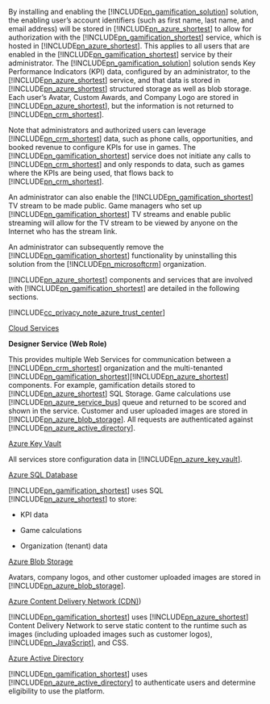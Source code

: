 By installing and enabling the [!INCLUDE[pn_gamification_solution](../../gamification/includes/pn-gamification-solution-md.md)] solution, the enabling user’s account identifiers (such as first name, last name, and email address) will be stored in [!INCLUDE[pn_azure_shortest](../../gamification/includes/pn-azure-shortest-md.md)] to allow for authorization with the [!INCLUDE[pn_gamification_shortest](../Token/pn_gamification_shortest_md.md)] service, which is hosted in [!INCLUDE[pn_azure_shortest](../../gamification/includes/pn-azure-shortest-md.md)]. This applies to all users that are enabled in the [!INCLUDE[pn_gamification_shortest](../Token/pn_gamification_shortest_md.md)] service by their administrator. The [!INCLUDE[pn_gamification_solution](../../gamification/includes/pn-gamification-solution-md.md)] solution sends Key Performance Indicators (KPI) data, configured by an administrator, to the [!INCLUDE[pn_azure_shortest](../../gamification/includes/pn-azure-shortest-md.md)] service, and that data is stored in [!INCLUDE[pn_azure_shortest](../../gamification/includes/pn-azure-shortest-md.md)] structured storage as well as blob storage.  Each user’s Avatar, Custom Awards, and Company Logo are stored in [!INCLUDE[pn_azure_shortest](../../gamification/includes/pn-azure-shortest-md.md)], but the information is not returned to [!INCLUDE[pn_crm_shortest](../../gamification/includes/pn-crm-shortest-md.md)].  
  
 Note that administrators and authorized users can leverage [!INCLUDE[pn_crm_shortest](../../gamification/includes/pn-crm-shortest-md.md)] data, such as phone calls, opportunities, and booked revenue to configure KPIs for use in games. The [!INCLUDE[pn_gamification_shortest](../Token/pn_gamification_shortest_md.md)] service does not initiate any calls to [!INCLUDE[pn_crm_shortest](../../gamification/includes/pn-crm-shortest-md.md)] and only responds to data, such as games where the KPIs are being used, that flows back to [!INCLUDE[pn_crm_shortest](../../gamification/includes/pn-crm-shortest-md.md)].  
  
 An administrator can also enable the [!INCLUDE[pn_gamification_shortest](../Token/pn_gamification_shortest_md.md)] TV stream to be made public. Game managers who set up [!INCLUDE[pn_gamification_shortest](../Token/pn_gamification_shortest_md.md)] TV streams and enable public streaming will allow for the TV stream to be viewed by anyone on the Internet who has the stream link.  
  
 An administrator can subsequently remove the [!INCLUDE[pn_gamification_shortest](../Token/pn_gamification_shortest_md.md)] functionality by uninstalling this solution from the [!INCLUDE[pn_microsoftcrm](../../gamification/includes/pn-microsoftcrm-md.md)] organization.  
  
 [!INCLUDE[pn_azure_shortest](../../gamification/includes/pn-azure-shortest-md.md)] components and services that are involved with [!INCLUDE[pn_gamification_shortest](../Token/pn_gamification_shortest_md.md)] are detailed in the following sections.  
  
 [!INCLUDE[cc_privacy_note_azure_trust_center](../Token/cc_privacy_note_azure_trust_center_md.md)]  
  
 [Cloud Services](https://azure.microsoft.com/services/cloud-services/)  
  
 **Designer Service (Web Role)**  
  
 This provides multiple Web Services for communication between a [!INCLUDE[pn_crm_shortest](../../gamification/includes/pn-crm-shortest-md.md)] organization and the multi-tenanted [!INCLUDE[pn_gamification_shortest](../Token/pn_gamification_shortest_md.md)][!INCLUDE[pn_azure_shortest](../../gamification/includes/pn-azure-shortest-md.md)] components.  For example, gamification details stored to [!INCLUDE[pn_azure_shortest](../../gamification/includes/pn-azure-shortest-md.md)] SQL Storage.  Game calculations use [!INCLUDE[pn_azure_service_bus](../Token/pn_azure_service_bus_md.md)] queue and returned to be scored and shown in the service.  Customer and user uploaded images are stored in [!INCLUDE[pn_azure_blob_storage](../Token/pn_azure_blob_storage_md.md)].  All requests are authenticated against [!INCLUDE[pn_azure_active_directory](../../gamification/includes/pn-azure-active-directory-md.md)].  
  
 [Azure Key Vault](https://azure.microsoft.com/services/key-vault/)  
  
 All services store configuration data in [!INCLUDE[pn_azure_key_vault](../Token/pn_azure_key_vault_md.md)].  
  
 [Azure SQL Database](https://azure.microsoft.com/services/sql-database/)  
  
 [!INCLUDE[pn_gamification_shortest](../Token/pn_gamification_shortest_md.md)] uses SQL [!INCLUDE[pn_azure_shortest](../../gamification/includes/pn-azure-shortest-md.md)] to store:  
  
-   KPI data  
  
-   Game calculations  
  
-   Organization (tenant) data  
  
 [Azure Blob Storage](https://azure.microsoft.com/services/storage/)  
  
 Avatars, company logos, and other customer uploaded images are stored in [!INCLUDE[pn_azure_blob_storage](../Token/pn_azure_blob_storage_md.md)].  
  
 [Azure Content Delivery Network (CDN)](https://azure.microsoft.com/services/cdn/))  
  
 [!INCLUDE[pn_gamification_shortest](../Token/pn_gamification_shortest_md.md)] uses [!INCLUDE[pn_azure_shortest](../../gamification/includes/pn-azure-shortest-md.md)] Content Delivery Network to serve static content to the runtime such as images (including uploaded images such as customer logos), [!INCLUDE[pn_JavaScript](../../gamification/includes/pn-javascript-md.md)], and CSS.  
  
 [Azure Active Directory](https://azure.microsoft.com/services/active-directory/)  
  
 [!INCLUDE[pn_gamification_shortest](../Token/pn_gamification_shortest_md.md)] uses [!INCLUDE[pn_azure_active_directory](../../gamification/includes/pn-azure-active-directory-md.md)] to authenticate users and determine eligibility to use the platform.